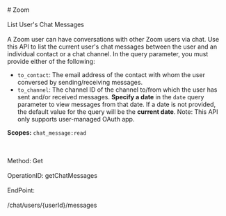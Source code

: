 <br>#     Zoom</br>
<br>List User's Chat Messages</br>
<br>A Zoom user can have conversations with other Zoom users via chat. Use this API to list the current user's chat messages between the user and an individual contact or a chat channel. In the query parameter, you must provide either of the following:
* `to_contact`: The email address of the contact with whom the user conversed by sending/receiving messages.
* `to_channel`: The channel ID of the channel to/from which the user has sent and/or received messages.
 **Specify a date** in the `date` query parameter to view messages from that date. If a date is not provided, the default value for the query will be the **current date**.
Note: This API only supports user-managed OAuth app.

**Scopes:** `chat_message:read`
 

</br>
<br>Method: Get</br>
<br>OperationID: getChatMessages</br>
<br>EndPoint:</br>
<br>/chat/users/{userId}/messages</br>

